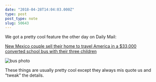 ```yaml
---
date: "2018-04-28T14:04:03.000Z"
type: post 
post_type: note
slug: 50643
---
```

We got a pretty cool feature the other day on Daily Mail:

[New Mexico couple sell their home to travel America in a $33,000 converted school bus with their three children](http://www.dailymail.co.uk/news/article-5656325/New-Mexico-couple-travel-America-33-000-converted-school-bus-children.html)

![bus photo](http://i.dailymail.co.uk/i/newpix/2018/04/25/16/4B8C16E700000578-0-image-a-68_1524669484205.jpg)

These things are usually pretty cool except they always mis quote us and “tweak” the details.

